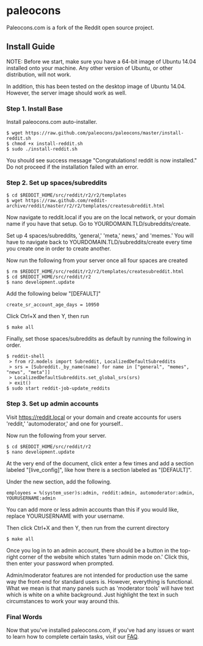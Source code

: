 # paleocons
Paleocons.com is a fork of the Reddit open source project.

## Install Guide

NOTE: Before we start, make sure you have a 64-bit image of Ubuntu 14.04 installed onto your machine. Any other version of Ubuntu, or other distribution, will not work.

In addition, this has been tested on the desktop image of Ubuntu 14.04. However, the server image should work as well.

### Step 1. Install Base

Install paleocons.com auto-installer.

    $ wget https://raw.github.com/paleocons/paleocons/master/install-reddit.sh
    $ chmod +x install-reddit.sh
    $ sudo ./install-reddit.sh

You should see success message "Congratulations! reddit is now installed." Do not proceed if the installation failed with an error.

### Step 2. Set up spaces/subreddits

    $ cd $REDDIT_HOME/src/reddit/r2/r2/templates
    $ wget https://raw.github.com/reddit-archive/reddit/master/r2/r2/templates/createsubreddit.html

Now navigate to reddit.local if you are on the local network, or your domain name if you have that setup. Go to YOURDOMAIN.TLD/subreddits/create.

Set up 4 spaces/subreddits, 'general,' 'meta,' news,' and 'memes.' You will have to navigate back to YOURDOMAIN.TLD/subreddits/create every time you create one in order to create another.

Now run the following from your server once all four spaces are created

    $ rm $REDDIT_HOME/src/reddit/r2/r2/templates/createsubreddit.html
    $ cd $REDDIT_HOME/src/reddit/r2
    $ nano development.update
    
Add the following below "[DEFAULT]"

    create_sr_account_age_days = 10950

Click Ctrl+X and then Y, then run

    $ make all

Finally, set those spaces/subreddits as default by running the following in order.

    $ reddit-shell
     > from r2.models import Subreddit, LocalizedDefaultSubreddits
     > srs = [Subreddit._by_name(name) for name in ["general", "memes", "news", "meta"]]
     > LocalizedDefaultSubreddits.set_global_srs(srs)
     > exit()
    $ sudo start reddit-job-update_reddits

### Step 3. Set up admin accounts

Visit https://reddit.local or your domain and create accounts for users 'reddit,' 'automoderator,' and one for yourself..

Now run the following from your server.

    $ cd $REDDIT_HOME/src/reddit/r2
    $ nano development.update
    
At the very end of the document, click enter a few times and add a section labeled "[live_config]", like how there is a section labeled as "[DEFAULT]".

Under the new section, add the following.

    employees = %(system_user)s:admin, reddit:admin, automoderator:admin, YOURUSERNAME:admin
    
You can add more or less admin accounts than this if you would like, replace YOURUSERNAME with your username.

Then click Ctrl+X and then Y, then run from the current directory

    $ make all
    
Once you log in to an admin account, there should be a button in the top-right corner of the website which states 'turn admin mode on.' Click this, then enter your password when prompted.

Admin/moderator features are not intended for production use the same way the front-end for standard users is. However, everything is functional. What we mean is that many panels such as 'moderator tools' will have text which is white on a white background. Just highlight the text in such circumstances to work your way around this.

### Final Words

Now that you've installed paleocons.com, if you've had any issues or want to learn how to complete certain tasks, visit our [FAQ](https://github.com/paleocons/paleocons/wiki/FAQ).
